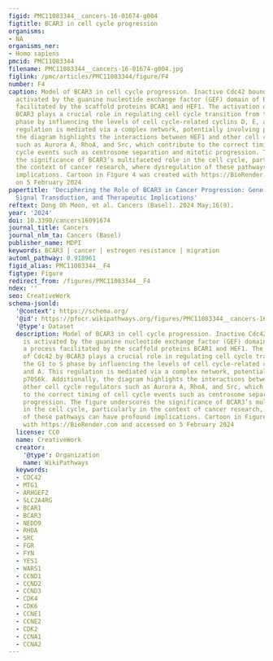 ```yaml
---
figid: PMC11083344__cancers-16-01674-g004
figtitle: BCAR3 in cell cycle progression
organisms:
- NA
organisms_ner:
- Homo sapiens
pmcid: PMC11083344
filename: PMC11083344__cancers-16-01674-g004.jpg
figlink: /pmc/articles/PMC11083344/figure/F4
number: F4
caption: Model of BCAR3 in cell cycle progression. Inactive Cdc42 bound to GDP is
  activated by the guanine nucleotide exchange factor (GEF) domain of BCAR3, a process
  facilitated by the scaffold proteins BCAR1 and HEF1. The activation of Cdc42 by
  BCAR3 plays a crucial role in regulating cell cycle transition from the G1 to S
  phase by influencing the levels of cell cycle-related cyclins D, E, and A. This
  regulation is mediated via a complex network, potentially involving p70S6k. Additionally,
  the diagram highlights the interactions between HEF1 and other cell cycle regulators
  such as Aurora A, RhoA, and Src, which contribute to the correct timing of cell
  cycle events such as centrosome separation and mitotic progression. The figure underscores
  the significance of BCAR3’s multifaceted role in the cell cycle, particularly in
  the context of cancer research, where dysregulation of these pathways can have profound
  implications. Cartoon in Figure 4 was created with https://BioRender.com and accessed
  on 5 February 2024
papertitle: 'Deciphering the Role of BCAR3 in Cancer Progression: Gene Regulation,
  Signal Transduction, and Therapeutic Implications'
reftext: Dong Oh Moon, et al. Cancers (Basel). 2024 May;16(9).
year: '2024'
doi: 10.3390/cancers16091674
journal_title: Cancers
journal_nlm_ta: Cancers (Basel)
publisher_name: MDPI
keywords: BCAR3 | cancer | estrogen resistance | migration
automl_pathway: 0.918961
figid_alias: PMC11083344__F4
figtype: Figure
redirect_from: /figures/PMC11083344__F4
ndex: ''
seo: CreativeWork
schema-jsonld:
  '@context': https://schema.org/
  '@id': https://pfocr.wikipathways.org/figures/PMC11083344__cancers-16-01674-g004.html
  '@type': Dataset
  description: Model of BCAR3 in cell cycle progression. Inactive Cdc42 bound to GDP
    is activated by the guanine nucleotide exchange factor (GEF) domain of BCAR3,
    a process facilitated by the scaffold proteins BCAR1 and HEF1. The activation
    of Cdc42 by BCAR3 plays a crucial role in regulating cell cycle transition from
    the G1 to S phase by influencing the levels of cell cycle-related cyclins D, E,
    and A. This regulation is mediated via a complex network, potentially involving
    p70S6k. Additionally, the diagram highlights the interactions between HEF1 and
    other cell cycle regulators such as Aurora A, RhoA, and Src, which contribute
    to the correct timing of cell cycle events such as centrosome separation and mitotic
    progression. The figure underscores the significance of BCAR3’s multifaceted role
    in the cell cycle, particularly in the context of cancer research, where dysregulation
    of these pathways can have profound implications. Cartoon in Figure 4 was created
    with https://BioRender.com and accessed on 5 February 2024
  license: CC0
  name: CreativeWork
  creator:
    '@type': Organization
    name: WikiPathways
  keywords:
  - CDC42
  - MTG1
  - ARHGEF2
  - SLC2A4RG
  - BCAR1
  - BCAR3
  - NEDD9
  - RHOA
  - SRC
  - FGR
  - FYN
  - YES1
  - WARS1
  - CCND1
  - CCND2
  - CCND3
  - CDK4
  - CDK6
  - CCNE1
  - CCNE2
  - CDK2
  - CCNA1
  - CCNA2
---
```

